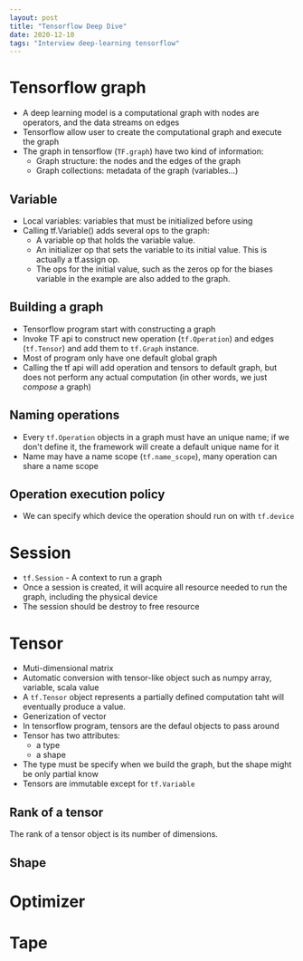 ```yaml
---
layout: post
title: "Tensorflow Deep Dive"
date: 2020-12-10
tags: "Interview deep-learning tensorflow"
---
```



# Tensorflow graph 

- A deep learning model is a computational graph with nodes are operators, and the data streams on edges
- Tensorflow allow user to create the computational graph and execute the graph
- The graph in tensorflow (`TF.graph`) have two kind of information:
  - Graph structure: the nodes and the edges of the graph
  - Graph collections: metadata of the graph (variables...)

## Variable

- Local variables: variables that must be initialized before using
- Calling tf.Variable() adds several ops to the graph:
  - A variable op that holds the variable value.
  - An initializer op that sets the variable to its initial value. This is actually a tf.assign op.
  - The ops for the initial value, such as the zeros op for the biases variable in the example are also added to the graph.


## Building a graph

- Tensorflow program start with constructing a graph
- Invoke TF api to construct new operation (`tf.Operation`) and edges (`tf.Tensor`) and add them to `tf.Graph` instance.
- Most of program only have one default global graph
- Calling the tf api will add operation and tensors to default graph, but does not perform any actual computation (in other words, we just *compose* a graph)

## Naming operations

- Every `tf.Operation` objects in a graph must have an unique name; if we don't define it, the framework will create a default unique name for it
- Name may have a name scope (`tf.name_scope`), many operation can share a name scope

## Operation execution policy

- We can specify which device the operation should run on with `tf.device`

# Session

- `tf.Session` - A context to run a graph
- Once a session is created, it will acquire all resource needed to run the graph, including the physical device
- The session should be destroy to free resource


# Tensor

- Muti-dimensional matrix
- Automatic conversion with tensor-like object such as numpy array, variable, scala value
- A `tf.Tensor` object represents a partially defined computation taht will eventually produce a value.
- Generization of vector
- In tensorflow program, tensors are the defaul objects to pass around
- Tensor has two attributes:
  - a type 
  - a shape
- The type must be specify when we build the graph, but the shape might be only partial know
- Tensors are immutable except for `tf.Variable`

## Rank of a tensor

The rank of a tensor object is its number of dimensions. 

## Shape

# Optimizer

# Tape
